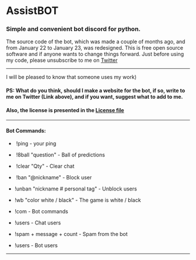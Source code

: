 # AssistBOT 
### Simple and convenient bot discord for python.
The source code of the bot, which was made a couple of months ago, and from January 22 to January 23, was redesigned.
This is free open source software and if anyone wants to change things forward. Just before using my code, please unsubscribe to me on [Twitter](https://twitter.com/MZaytsevCode) 
___
 I will be pleased to know that someone uses my work)
 
 #### PS: What do you think, should I make a website for the bot, if so, write to me on Twitter (Link above), and if you want, suggest what to add to me.
 
#### Also, the license is presented in the [License file](https://github.com/MZaytsevCode/AssistBOT/blob/master/LICENSE)

___
#### Bot Commands:
*  !ping - your ping

*  !8ball "question" - Ball of predictions

*  !clear "Qty" - Clear chat

*  !ban "@nickname" - Block user

*  !unban "nickname # personal tag" - Unblock users

*  !wb "color white / black" - The game is white / black

*  !com - Bot commands

*  !users - Chat users

*  !spam + message + count - Spam from the bot

*  !users - Bot users
___
